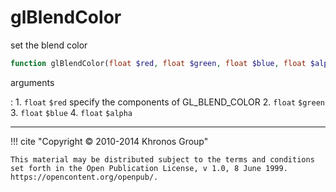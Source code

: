 # glBlendColor
set the blend color

```php
function glBlendColor(float $red, float $green, float $blue, float $alpha) : void
```

arguments

:    1. `float` `$red` specify the components of
    <constant>GL_BLEND_COLOR</constant>
    2. `float` `$green` 
    3. `float` `$blue` 
    4. `float` `$alpha` 

---
     

!!! cite "Copyright © 2010-2014 Khronos Group"

    This material may be distributed subject to the terms and conditions set forth in the Open Publication License, v 1.0, 8 June 1999. https://opencontent.org/openpub/.